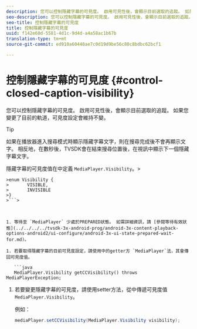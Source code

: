 ```yaml
---
description: 您可以控制隱藏字幕的可見度。 啟用可見性後，會顯示目前選取的追蹤。 如果您變更了目前的軌道，可見度設定會維持不變。
seo-description: 您可以控制隱藏字幕的可見度。 啟用可見性後，會顯示目前選取的追蹤。 如果您變更了目前的軌道，可見度設定會維持不變。
seo-title: 控制隱藏字幕的可見度
title: 控制隱藏字幕的可見度
uuid: f142e60d-5581-4d1c-9d4d-a4a58ac1b67b
translation-type: tm+mt
source-git-commit: ed910a60440ae7c0d19d9be56c80c8bdbc62bcf1

---
```



# 控制隱藏字幕的可見度 {#control-closed-caption-visibility}

您可以控制隱藏字幕的可見度。 啟用可見性後，會顯示目前選取的追蹤。 如果您變更了目前的軌道，可見度設定會維持不變。

>[!TIP]
>
>如果在播放器進入搜尋模式時顯示隱藏字幕文字，則在搜尋完成後不會再顯示文字。 相反地，在數秒後，TVSDK會在結束搜尋位置後，在視訊中顯示下一個隱藏字幕文字。
>
>隱藏字幕的可見度值在中定義 `MediaPlayer.Visibility`。>
>
```java>
>enum Visibility {  
>       VISIBLE,  
>       INVISIBLE 
>}
>```>



1. 等待至 `MediaPlayer` 少處於PREPARED狀態。 如需詳細資訊，請 [參閱等待有效狀態](../../../../tvsdk-3x-android-prog/android-3x-content-playback-options-android2/ui-configure/android-3x-ui-state-prepared-wait-for.md)。

1. 若要取得隱藏字幕的目前可見度設定，請使用中的getter方 `MediaPlayer`法，其會傳回可見度值。

   ```java
   MediaPlayer.Visibility getCCVisibility() throws MediaPlayerException;
   ```

1. 若要變更隱藏字幕的可見度，請使用setter方法，從中傳遞可見度值 `MediaPlayer.Visibility`。

   例如：

   ```java
   mediaPlayer.setCCVisibility(MediaPlayer.Visibility visibility);
   ```
